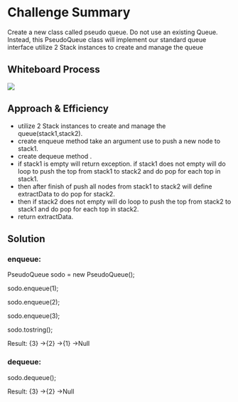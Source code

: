 # Challenge Summary
<!-- Description of the challenge -->
Create a new class called pseudo queue.
Do not use an existing Queue.
Instead, this PseudoQueue class will implement our standard queue interface
utilize 2 Stack instances to create and manage the queue

## Whiteboard Process
<!-- Embedded whiteboard image -->
![](queue-stack.PNG)

## Approach & Efficiency
<!-- What approach did you take? Why? What is the Big O space/time for this approach? -->
- utilize 2 Stack instances to create and manage the queue(stack1,stack2).
- create enqueue method take an argument use to push a new node to stack1.
- create dequeue method .
- if stack1 is empty will return exception.
  if stack1 does not empty will do loop to push the top from stack1 to stack2 and do pop for each top in stack1.
- then after finish of push all nodes from stack1 to stack2 will define extractData to do pop for stack2.
- then if stack2 does not empty will do loop to push the top from stack2 to stack1 and do pop for each top in stack2.
- return extractData.
## Solution
<!-- Show how to run your code, and examples of it in action -->

### enqueue:

PseudoQueue sodo = new PseudoQueue();

sodo.enqueue(1);

sodo.enqueue(2);

sodo.enqueue(3);

sodo.tostring();

Result: {3} ->{2} ->{1} ->Null


### dequeue:

sodo.dequeue();

Result: {3} ->{2} ->Null

